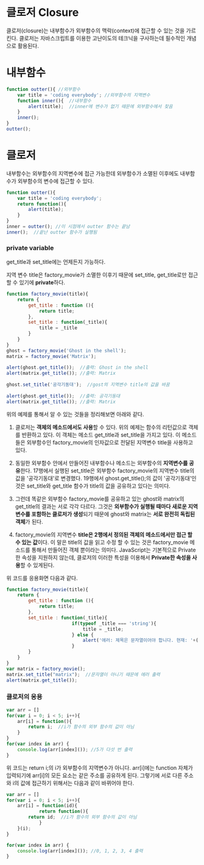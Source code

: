 # 클로저 Closure

클로저(closure)는 내부함수가 외부함수의 맥락(context)에 접근할 수 있는 것을 가르킨다. 클로저는 자바스크립트를 이용한 고난이도의 테크닉을 구사하는데 필수적인 개념으로 활용된다.

# 내부함수

```jsx
function outter(){ //외부함수
    var title = 'coding everybody'; //외부함수의 지역변수
    function inner(){  //내부함수
        alert(title);  //inner에 변수가 없기 때문에 외부함수에서 찾음
    }
    inner();
}
outter();
```

# 클로저

내부함수는 외부함수의 지역변수에 접근 가능한데 외부함수가 소멸된 이후에도 내부함수가 외부함수의 변수에 접근할 수 있다.

```jsx
function outter(){
    var title = 'coding everybody';  
    return function(){        
        alert(title);
    }
}
inner = outter(); //이 시점에서 outter 함수는 끝남
inner();  //끝난 outter 함수가 실행됨
```

### private variable

get_title과 set_title에는 언제든지 가능하다.

지역 변수 title은 factory_movie가 소멸한 이후기 때문에 set_title, get_title로만 접근할 수 있기에 **private**하다.

```jsx
function factory_movie(title){
    return {
        get_title : function (){
            return title;
        },
        set_title : function(_title){
            title = _title
        }
    }
}
ghost = factory_movie('Ghost in the shell');
matrix = factory_movie('Matrix');
 
alert(ghost.get_title());  //출력: Ghost in the shell
alert(matrix.get_title()); //출력: Matrix
 
ghost.set_title('공각기동대');  //gost의 지역변수 title의 값을 바꿈
 
alert(ghost.get_title());  //출력: 공각기동대
alert(matrix.get_title()); //출력: Matrix
```

위의 예제를 통해서 알 수 있는 것들을 정리해보면 아래와 같다.

1. 클로저는 **객체의 메소드에서도 사용**할 수 있다. 위의 예제는 함수의 리턴값으로 객체를 반환하고 있다. 이 객체는 메소드 get_title과 set_title을 가지고 있다. 이 메소드들은 외부함수인 factory_movie의 인자값으로 전달된 지역변수 title을 사용하고 있다.

2. 동일한 외부함수 안에서 만들어진 내부함수나 메소드는 외부함수의 **지역변수를 공유**한다. 17행에서 실행된 set_title은 외부함수 factory_movie의 지역변수 title의 값을 '공각기동대'로 변경했다. 19행에서 ghost.get_title();의 값이 '공각기동대'인 것은 set_title와 get_title 함수가 title의 값을 공유하고 있다는 의미다.

3. 그런데 똑같은 외부함수 factory_movie를 공유하고 있는 ghost와 matrix의 get_title의 결과는 서로 각각 다르다. 그것은 **외부함수가 실행될 때마다 새로운 지역변수를 포함하는 클로저가 생성**되기 때문에 ghost와 matrix는 **서로 완전히 독립된 객체**가 된다.

4. factory_movie의 지역변수 **title은 2행에서 정의된 객체의 메소드에서만 접근 할 수 있는 값**이다. 이 말은 title의 값을 읽고 수정 할 수 있는 것은 factory_movie 메소드를 통해서 만들어진 객체 뿐이라는 의미다. JavaScript는 기본적으로 Private한 속성을 지원하지 않는데, 클로저의 이러한 특성을 이용해서 **Private한 속성을 사용**할 수 있게된다.

위 코드를 응용화면 다음과 같다.

```jsx
function factory_movie(title){
    return {
        get_title : function (){
            return title;
        },
        set_title : function(_title){
						if(typeof _title === 'string'){
							title = _title;
						} else {
							alert('에러: 제목은 문자열이어야 합니다. 현재: '+(typeof _title));
						}
        }
    }
}
var matrix = factory_movie(); 
matrix.set_title("matrix");  //문자열이 아니기 때문에 에러 출력
alert(matrix.get_title());
```

### 클로저의 응용

```jsx
var arr = []
for(var i = 0; i < 5; i++){
    arr[i] = function(){
        return i;  //i가 함수의 외부 함수의 값이 아님
    }
}
for(var index in arr) {
    console.log(arr[index]()); //5가 다섯 번 출력
}
```

위 코드는 return i;의 i가 외부함수의 지역변수가 아니다. arr[i]에는 function 자체가 입력되기에 arr[i]의 모든 요소는 같은 주소를 공유하게 된다. 그렇기에 서로 다른 주소와 i의 값에 접근하기 위해서는 다음과 같이 바뀌어야 한다.

```jsx
var arr = []
for(var i = 0; i < 5; i++){
    arr[i] = function(id){
			return function(){
        return id;  //i가 함수의 외부 함수의 값이 아님
			}
    }(i);
}

for(var index in arr) {
    console.log(arr[index]()); //0, 1, 2, 3, 4 출력
}
```